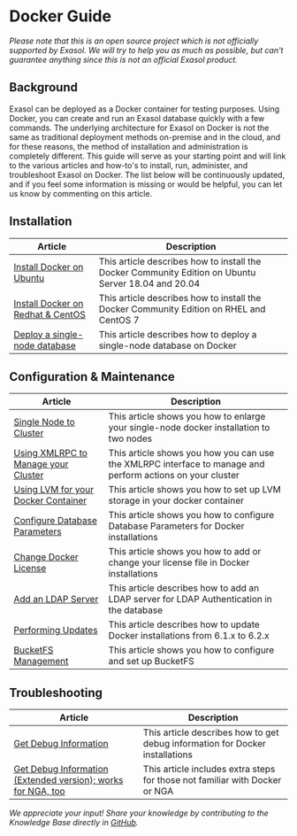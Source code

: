 # Docker Guide

*Please note that this is an open source project which is not officially supported by Exasol. We will try to help you as much as possible, but can't guarantee anything since this is not an official Exasol product.*

## Background

Exasol can be deployed as a Docker container for testing purposes. Using Docker, you can create and run an Exasol database quickly with a few commands. The underlying architecture for Exasol on Docker is not the same as traditional deployment methods on-premise and in the cloud, and for these reasons, the method of installation and administration is completely different. This guide will serve as your starting point and will link to the various articles and how-to's to install, run, administer, and troubleshoot Exasol on Docker. The list below will be continuously updated, and if you feel some information is missing or would be helpful, you can let us know by commenting on this article.

## Installation

| Article | Description |
| --- | --- |
| [Install Docker on Ubuntu](https://exasol.my.site.com/s/article/Installing-Docker-Community-Edition-on-Ubuntu-Server-18-04-and-20-04) | This article describes how to install the Docker Community Edition on Ubuntu Server 18.04 and 20.04 |
| [Install Docker on Redhat & CentOS](https://exasol.my.site.com/s/article/Install-Docker-Community-Edition-on-RHEL-and-CentOS-7) | This article describes how to install the Docker Community Edition on RHEL and CentOS 7 |
| [Deploy a single-node database](https://exasol.my.site.com/s/article/How-to-deploy-a-single-node-Exasol-database-as-a-Docker-image-for-testing-purposes) | This article describes how to deploy a single-node database on Docker |

## Configuration & Maintenance

| Article | Description |
| --- | --- |
| [Single Node to Cluster](https://exasol.my.site.com/s/article/Docker-Single-node-to-Cluster) | This article shows you how to enlarge your single-node docker installation to two nodes |
| [Using XMLRPC to Manage your Cluster](https://exasol.my.site.com/s/article/Using-XML-RPC-to-manage-Docker-clusters) | This article shows you how you can use the XMLRPC interface to manage and perform actions on your cluster |
| [Using LVM for your Docker Container](https://exasol.my.site.com/s/article/Working-with-LVM-for-your-Docker-Container-file-device) | This article shows you how to set up LVM storage in your docker container |
| [Configure Database Parameters](https://exasol.my.site.com/s/article/Setting-a-Database-Parameter-in-a-Docker-based-Exasol-system) | This article shows you how to configure Database Parameters for Docker installations |
| [Change Docker License](https://exasol.my.site.com/s/article/Changing-the-license-file-on-a-Docker-based-Exasol-system) | This article shows you how to add or change your license file in Docker installations |
| [Add an LDAP Server](https://exasol.my.site.com/s/article/Add-an-LDAP-server-for-your-Docker-based-Exasol-Database) | This article describes how to add an LDAP server for LDAP Authentication in the database |
| [Performing Updates](https://exasol.my.site.com/s/article/Updating-a-Docker-based-Exasol-System-6-1-X-6-2-X) | This article describes how to update Docker installations from 6.1.x to 6.2.x |
| [BucketFS Management](https://exasol.my.site.com/s/article/Exasol-on-Docker-How-to-Create-a-BucketFS-and-Buckets-Inside) | This article shows you how to configure and set up BucketFS |

## Troubleshooting

| Article | Description |
| --- | --- |
| [Get Debug Information](https://exasol.my.site.com/s/article/How-to-get-debug-information-and-log-files-from-docker-based-systems) | This article describes how to get debug information for Docker installations |
| [Get Debug Information (Extended version); works for NGA, too](https://exasol.my.site.com/s/article/Pulling-the-Exasol-Docker-logs-works-for-NGA-too) | This article includes extra steps for those not familiar with Docker or NGA |

*We appreciate your input! Share your knowledge by contributing to the Knowledge Base directly in [GitHub](https://github.com/exasol/public-knowledgebase).*
